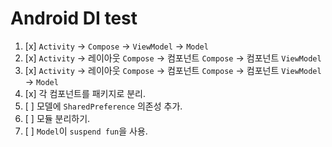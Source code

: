 # Android DI test

1. [x] `Activity` -> `Compose` -> `ViewModel` -> `Model`
2. [x] `Activity` -> 레이아웃 `Compose` -> 컴포넌트 `Compose` -> 컴포넌트 `ViewModel`
3. [x] `Activity` -> 레이아웃 `Compose` -> 컴포넌트 `Compose` -> 컴포넌트 `ViewModel` -> `Model`
4. [x] 각 컴포넌트를 패키지로 분리.
5. [ ] 모델에 `SharedPreference` 의존성 추가.
6. [ ] 모듈 분리하기.
7. [ ] `Model`이 `suspend fun`을 사용.

